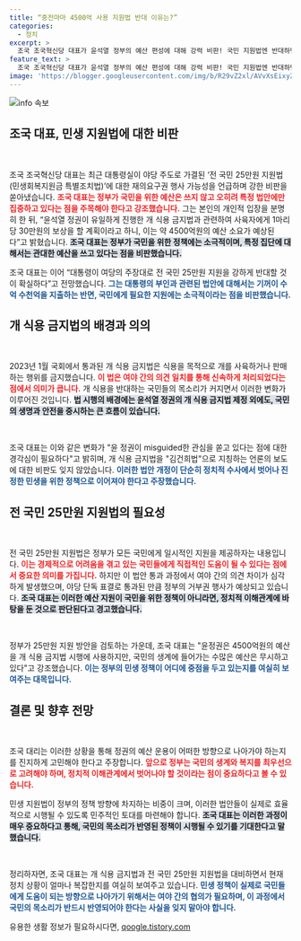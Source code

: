 ```yaml
---
title: “중전마마 4500억 사용 지원법 반대 이유는?”
categories:
  - 정치
excerpt: >
  조국 조국혁신당 대표가 윤석열 정부의 예산 편성에 대해 강력 비판! 국민 지원법엔 반대하면서 개 식용 금지법엔 4500억원을 쓰는 이중성을 지적하며 논란이 일고 있다. 클릭해서 자세히 알아보세요!
feature_text: >
  조국 조국혁신당 대표가 윤석열 정부의 예산 편성에 대해 강력 비판! 국민 지원법엔 반대하면서 개 식용 금지법엔 4500억원을 쓰는 이중성을 지적하며 논란이 일고 있다. 클릭해서 자세히 알아보세요!
image: 'https://blogger.googleusercontent.com/img/b/R29vZ2xl/AVvXsEixyZcFfHzMRdzZMjFBmAUKJYCLCGyLL1o632UiGVXcaFdKo_bkvkuCioo0uUKlGfBVcT3P84aROyZIXSBEx3Aw5nCQ3pTgDom1WDC4m8eifvWiAmWEEVb4x6G_l8C0QH225ldMjyaFvpxGEBGNO37VmDTDMHGhJPq73UglMfDca1-0aw/s1600/blogspot.png'
---
```


<p><img src="https://blogger.googleusercontent.com/img/b/R29vZ2xl/AVvXsEixyZcFfHzMRdzZMjFBmAUKJYCLCGyLL1o632UiGVXcaFdKo_bkvkuCioo0uUKlGfBVcT3P84aROyZIXSBEx3Aw5nCQ3pTgDom1WDC4m8eifvWiAmWEEVb4x6G_l8C0QH225ldMjyaFvpxGEBGNO37VmDTDMHGhJPq73UglMfDca1-0aw/s1600/blogspot.png" alt="info 속보" /></p>

<h2 data-ke-size="size26">조국 대표, 민생 지원법에 대한 비판</h2>

<p data-ke-size="size16">&nbsp;</p>

<p>조국 조국혁신당 대표는 최근 대통령실이 야당 주도로 가결된 ‘전 국민 25만원 지원법(민생회복지원금 특별조치법)’에 대한 재의요구권 행사 가능성을 언급하며 강한 비판을 쏟아냈습니다. <b><span style="color: #ee2323;">조국 대표는 정부가 국민을 위한 예산은 쓰지 않고 오히려 특정 법안에만 집중하고 있다는 점을 주목해야 한다고 강조했습니다.</span></b> 그는 본인의 개인적 입장을 분명히 한 뒤, “윤석열 정권이 유일하게 진행한 개 식용 금지법과 관련하여 사육자에게 1마리당 30만원의 보상을 할 계획이라고 하니, 이는 약 4500억원의 예산 소요가 예상된다”고 밝혔습니다. <b><span style="background-color: #21538527;">조국 대표는 정부가 국민을 위한 정책에는 소극적이며, 특정 집단에 대해서는 관대한 예산을 쓰고 있다는 점을 비판했습니다.</span></b></p>

<p>조국 대표는 이어 “대통령이 여당의 주장대로 전 국민 25만원 지원을 강하게 반대할 것이 확실하다”고 전망했습니다. <b><span style="color: #1a5490;">그는 대통령의 부인과 관련된 법안에 대해서는 기꺼이 수억 수천억을 지출하는 반면, 국민에게 필요한 지원에는 소극적이라는 점을 비판했습니다.</span></b></p>

<h2 data-ke-size="size26">개 식용 금지법의 배경과 의의</h2>

<p data-ke-size="size16">&nbsp;</p>

<p>2023년 1월 국회에서 통과된 개 식용 금지법은 식용을 목적으로 개를 사육하거나 판매하는 행위를 금지했습니다. <b><span style="color: #ee2323;">이 법은 여야 간의 의견 일치를 통해 신속하게 처리되었다는 점에서 의미가 큽니다.</span></b> 개 식용을 반대하는 국민들의 목소리가 커지면서 이러한 변화가 이루어진 것입니다. <b><span style="background-color: #21538527;">법 시행의 배경에는 윤석열 정권의 개 식용 금지법 제정 외에도, 국민의 생명과 안전을 중시하는 큰 흐름이 있습니다.</span></b></p>

<p data-ke-size="size16">&nbsp;</p>

<p>조국 대표는 이와 같은 변화가 "윤 정권이 misguided한 관심을 쏟고 있다는 점에 대한 경각심이 필요하다"고 밝히며, 개 식용 금지법을 "김건희법"으로 지칭하는 언론의 보도에 대한 비판도 잊지 않았습니다. <b><span style="color: #1a5490;">이러한 법안 개정이 단순히 정치적 수사에서 벗어나 진정한 민생을 위한 정책으로 이어져야 한다고 주장했습니다.</span></b></p>

<h2 data-ke-size="size26">전 국민 25만원 지원법의 필요성</h2>

<p data-ke-size="size16">&nbsp;</p>

<p>전 국민 25만원 지원법은 정부가 모든 국민에게 일시적인 지원을 제공하자는 내용입니다. <b><span style="color: #ee2323;">이는 경제적으로 어려움을 겪고 있는 국민들에게 직접적인 도움이 될 수 있다는 점에서 중요한 의미를 가집니다.</span></b> 하지만 이 법안 통과 과정에서 여야 간의 의견 차이가 심각하게 발생했으며, 야당 단독 표결로 통과된 만큼 정부의 거부권 행사가 예상되고 있습니다. <b><span style="background-color: #21538527;">조국 대표는 이러한 예산 지원이 국민을 위한 정책이 아니라면, 정치적 이해관계에 바탕을 둔 것으로 판단된다고 경고했습니다.</span></b></p>

<p data-ke-size="size16">&nbsp;</p>

<p>정부가 25만원 지원 방안을 검토하는 가운데, 조국 대표는 "윤정권은 4500억원의 예산을 개 식용 금지법 시행에 사용하지만, 국민의 생계에 들어가는 수많은 예산은 무시하고 있다"고 강조했습니다. <b><span style="color: #1a5490;">이는 정부의 민생 정책이 어디에 중점을 두고 있는지를 여실히 보여주는 대목입니다.</span></b></p>

<h2 data-ke-size="size26">결론 및 향후 전망</h2>

<p data-ke-size="size16">&nbsp;</p>

<p>조국 대리는 이러한 상황을 통해 정권의 예산 운용이 어떠한 방향으로 나아가야 하는지를 진지하게 고민해야 한다고 주장합니다. <b><span style="color: #ee2323;">앞으로 정부는 국민의 생계와 복지를 최우선으로 고려해야 하며, 정치적 이해관계에서 벗어나야 할 것이라는 점이 중요하다고 볼 수 있습니다.</span></b></p>

<p>민생 지원법이 정부의 정책 방향에 차지하는 비중이 크며, 이러한 법안들이 실제로 효율적으로 시행될 수 있도록 민주적인 토대를 마련해야 합니다. <b><span style="background-color: #21538527;">조국 대표는 이러한 과정이 매우 중요하다고 통해, 국민의 목소리가 반영된 정책이 시행될 수 있기를 기대한다고 말했습니다.</span></b> </p>

<p data-ke-size="size16">&nbsp;</p>

<p>정리하자면, 조국 대표는 개 식용 금지법과 전 국민 25만원 지원법을 대비하면서 현재 정치 상황이 얼마나 복잡한지를 여실히 보여주고 있습니다. <b><span style="color: #1a5490;">민생 정책이 실제로 국민들에게 도움이 되는 방향으로 나아가기 위해서는 여야 간의 협의가 필요하며, 이 과정에서 국민의 목소리가 반드시 반영되어야 한다는 사실을 잊지 말아야 합니다.</span></b></p>
유용한 생활 정보가 필요하시다면, <a href="https://qoogle.tistory.com" rel="dofollow">qoogle.tistory.com</a>


